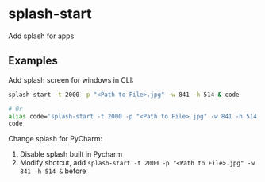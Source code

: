 # splash-start

Add splash for apps

## Examples
Add splash screen for windows in CLI:
```bash
splash-start -t 2000 -p "<Path to File>.jpg" -w 841 -h 514 & code

# Or
alias code='splash-start -t 2000 -p "<Path to File>.jpg" -w 841 -h 514 & code'
code
```

Change splash for PyCharm:
1. Disable splash built in Pycharm
2. Modify shotcut, add `splash-start -t 2000 -p "<Path to File>.jpg" -w 841 -h 514 &` before
